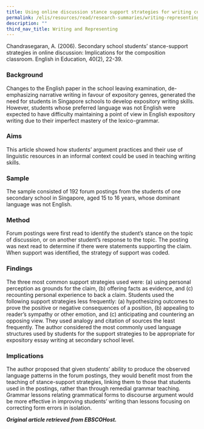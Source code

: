 ```yaml
---
title: Using online discussion stance support strategies for writing compositions
permalink: /elis/resources/read/research-summaries/writing-representing/using-online-discussion-stance-support/
description: ""
third_nav_title: Writing and Representing
---
```

Chandrasegaran, A. (2006). Secondary school students’ stance-support strategies in online discussion: Implications for the composition classroom. English in Education, 40(2), 22-39.

### Background

Changes to the English paper in the school leaving examination, de-emphasizing narrative writing in favour of expository genres, generated the need for students in Singapore schools to develop expository writing skills. However, students whose preferred language was not English were expected to have difficulty maintaining a point of view in English expository writing due to their imperfect mastery of the lexico-grammar.

### Aims

This article showed how students’ argument practices and their use of linguistic resources in an informal context could be used in teaching writing skills.

### Sample

The sample consisted of 192 forum postings from the students of one secondary school in Singapore, aged 15 to 16 years, whose dominant language was not English.

### Method

Forum postings were first read to identify the student’s stance on the topic of discussion, or on another student’s response to the topic. The posting was next read to determine if there were statements supporting the claim. When support was identified, the strategy of support was coded.

### Findings

The three most common support strategies used were: (a) using personal perception as grounds for the claim, (b) offering facts as evidence, and (c) recounting personal experience to back a claim. Students used the following support strategies less frequently: (a) hypothesizing outcomes to prove the positive or negative consequences of a position, (b) appealing to reader’s sympathy or other emotion, and (c) anticipating and countering an opposing view. They used analogy and citation of sources the least frequently. The author considered the most commonly used language structures used by students for the support strategies to be appropriate for expository essay writing at secondary school level.

### Implications

The author proposed that given students’ ability to produce the observed language patterns in the forum postings, they would benefit most from the teaching of stance-support strategies, linking them to those that students used in the postings, rather than through remedial grammar teaching. Grammar lessons relating grammatical forms to discourse argument would be more effective in improving students’ writing than lessons focusing on correcting form errors in isolation.


_**Original article retrieved from EBSCOHost.**_  
